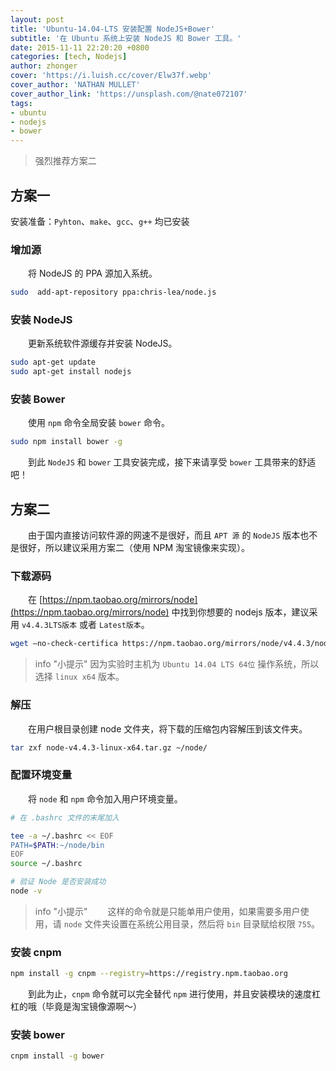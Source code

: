 ```yaml
---
layout: post
title: 'Ubuntu-14.04-LTS 安装配置 NodeJS+Bower'
subtitle: '在 Ubuntu 系统上安装 NodeJS 和 Bower 工具。'
date: 2015-11-11 22:20:20 +0800
categories: [tech, Nodejs]
author: zhonger
cover: 'https://i.luish.cc/cover/Elw37f.webp'
cover_author: 'NATHAN MULLET'
cover_author_link: 'https://unsplash.com/@nate072107'
tags: 
- ubuntu 
- nodejs 
- bower
---
```


> 强烈推荐方案二

## 方案一

安装准备：`Pyhton`、`make`、`gcc`、`g++` 均已安装

### 增加源

&emsp;&emsp;将 NodeJS 的 PPA 源加入系统。

```bash
sudo  add-apt-repository ppa:chris-lea/node.js
```

### 安装 NodeJS

&emsp;&emsp;更新系统软件源缓存并安装 NodeJS。

```bash
sudo apt-get update
sudo apt-get install nodejs
```

### 安装 Bower

&emsp;&emsp;使用 `npm` 命令全局安装 `bower` 命令。

```bash
sudo npm install bower -g
```

&emsp;&emsp;到此 `NodeJS` 和 `bower` 工具安装完成，接下来请享受 `bower` 工具带来的舒适吧！

## 方案二

&emsp;&emsp;由于国内直接访问软件源的网速不是很好，而且 `APT 源` 的 `NodeJS` 版本也不是很好，所以建议采用方案二（使用 NPM 淘宝镜像来实现）。

### 下载源码

&emsp;&emsp;在 [https://npm.taobao.org/mirrors/node](https://npm.taobao.org/mirrors/node) 中找到你想要的 nodejs 版本，建议采用 `v4.4.3LTS版本` 或者 `Latest版本`。

```bash
wget –no-check-certifica https://npm.taobao.org/mirrors/node/v4.4.3/node-v4.4.3-linux-x64.tar.gz
```

> info "小提示"
> 因为实验时主机为 `Ubuntu 14.04 LTS 64位` 操作系统，所以选择 `linux x64` 版本。

### 解压

&emsp;&emsp;在用户根目录创建 node 文件夹，将下载的压缩包内容解压到该文件夹。

```bash
tar zxf node-v4.4.3-linux-x64.tar.gz ~/node/
```

### 配置环境变量

&emsp;&emsp;将 `node` 和 `npm` 命令加入用户环境变量。

```bash
# 在 .bashrc 文件的末尾加入

tee -a ~/.bashrc << EOF
PATH=$PATH:~/node/bin
EOF
source ~/.bashrc

# 验证 Node 是否安装成功
node -v
```

> info "小提示"
> &emsp;&emsp;这样的命令就是只能单用户使用，如果需要多用户使用，请  `node` 文件夹设置在系统公用目录，然后将 `bin` 目录赋给权限 `755`。

### 安装 cnpm

```bash
npm install -g cnpm --registry=https://registry.npm.taobao.org
```

&emsp;&emsp;到此为止，`cnpm` 命令就可以完全替代 `npm` 进行使用，并且安装模块的速度杠杠的哦（毕竟是淘宝镜像源啊～）

### 安装 bower

```bash
cnpm install -g bower
```
